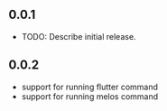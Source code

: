 ## 0.0.1

* TODO: Describe initial release.
## 0.0.2

* support for running flutter command
* support for running melos command